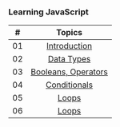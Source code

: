 ### Learning JavaScript

| #     |                                                                       Topics                                                                        |
| ----- | :-------------------------------------------------------------------------------------------------------------------------------------------------: |
| 01    |                                                             [Introduction](./JS/JS.md)                                                              |
| 02    |                                               [Data Types](./data-type.md)                                                               |
| 03    |                             [Booleans, Operators](./operators.md)                                                                         |
| 04    |                                            [Conditionals](./Conditionals.md)                                                     |
| 05    |                                            [Loops](./Loops.md)                                                                   |  
| 06    |                                            [Loops](./Arrays/arrays.md)                                                                   |